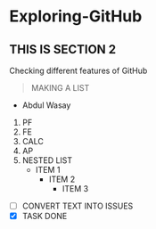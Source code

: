 # Exploring-GitHub
## THIS IS SECTION 2
Checking different features of GitHub

> MAKING A LIST
- Abdul Wasay
1. PF
2. FE
3. CALC
4. AP 
1. NESTED LIST
   - ITEM 1
      - ITEM 2
        - ITEM 3

- [ ] CONVERT TEXT INTO ISSUES
- [X] TASK DONE

[^1]: My reference
